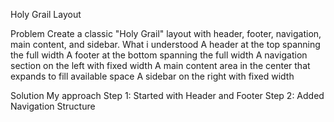 Holy Grail Layout

Problem
Create a classic "Holy Grail" layout with header, footer, navigation, main content, and sidebar.
What i understood 
A header at the top spanning the full width
A footer at the bottom spanning the full width
A navigation section on the left with fixed width
A main content area in the center that expands to fill available space
A sidebar on the right with fixed width

Solution 
My approach 
Step 1: Started with Header and Footer
Step 2: Added Navigation Structure
